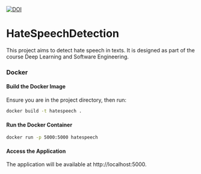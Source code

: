 [![DOI](https://zenodo.org/badge/905667462.svg)](https://doi.org/10.5281/zenodo.15002841)

# HateSpeechDetection

This project aims to detect hate speech in texts. It is designed as part of the course Deep Learning and Software Engineering. 

### Docker
#### Build the Docker Image

Ensure you are in the project directory, then run:

```bash
docker build -t hatespeech .
```

#### Run the Docker Container

```bash
docker run -p 5000:5000 hatespeech
```

#### Access the Application

The application will be available at http://localhost:5000. 
